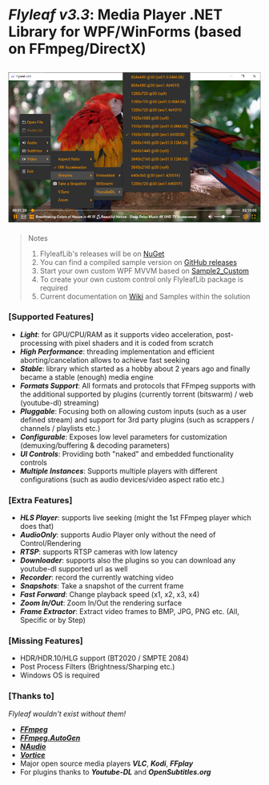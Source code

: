 # *Flyleaf v3.3*: Media Player .NET Library for WPF/WinForms (based on FFmpeg/DirectX)

![alt text](Images/Flyleafv3.0.png)
---

>Notes<br/>
>1. FlyleafLib's releases will be on [NuGet](https://www.nuget.org/packages?q=flyleaf)
>2. You can find a compiled sample version on [GitHub releases](https://github.com/SuRGeoNix/Flyleaf/releases)
>3. Start your own custom WPF MVVM based on [Sample2_Custom](https://github.com/SuRGeoNix/Flyleaf/tree/master/Wpf%20Samples)
>4. To create your own custom control only FlyleafLib package is required
>5. Current documentation on [Wiki](https://github.com/SuRGeoNix/Flyleaf/wiki) and Samples within the solution

### [Supported Features]
* ***Light***: for GPU/CPU/RAM as it supports video acceleration, post-processing with pixel shaders and it is coded from scratch
* ***High Performance***: threading implementation and efficient aborting/cancelation allows to achieve fast seeking
* ***Stable***: library which started as a hobby about 2 years ago and finally became a stable (enough) media engine
* ***Formats Support***: All formats and protocols that FFmpeg supports with the additional supported by plugins (currently torrent (bitswarm) / web (youtube-dl) streaming)
* ***Pluggable***: Focusing both on allowing custom inputs (such as a user defined stream) and support for 3rd party plugins (such as scrappers / channels / playlists etc.)
* ***Configurable***: Exposes low level parameters for customization (demuxing/buffering & decoding parameters) 
* ***UI Controls***: Providing both "naked" and embedded functionality controls 
* ***Multiple Instances***: Supports multiple players with different configurations (such as audio devices/video aspect ratio etc.)

### [Extra Features]
* ***HLS Player***: supports live seeking (might the 1st FFmpeg player which does that)
* ***AudioOnly***: supports Audio Player only without the need of Control/Rendering
* ***RTSP***: supports RTSP cameras with low latency
* ***Downloader***: supports also the plugins so you can download any youtube-dl supported url as well
* ***Recorder***: record the currently watching video
* ***Snapshots***: Take a snapshot of the current frame
* ***Fast Forward***: Change playback speed (x1, x2, x3, x4)
* ***Zoom In/Out***: Zoom In/Out the rendering surface
* ***Frame Extractor***: Extract video frames to BMP, JPG, PNG etc. (All, Specific or by Step)

### [Missing Features]
* HDR/HDR.10/HLG support (BT2020 / SMPTE 2084)
* Post Process Filters (Brightness/Sharping etc.)
* Windows OS is required

### [Thanks to]
*Flyleaf wouldn't exist without them!*

* ***[FFmpeg](http://ffmpeg.org/)***
* ***[FFmpeg.AutoGen](https://github.com/Ruslan-B/FFmpeg.AutoGen/)***
* ***[NAudio](https://github.com/naudio/NAudio)***
* ***[Vortice](https://github.com/amerkoleci/Vortice.Windows)***
* Major open source media players ***VLC***, ***Kodi***, ***FFplay***
* For plugins thanks to ***Youtube-DL*** and ***OpenSubtitles.org***